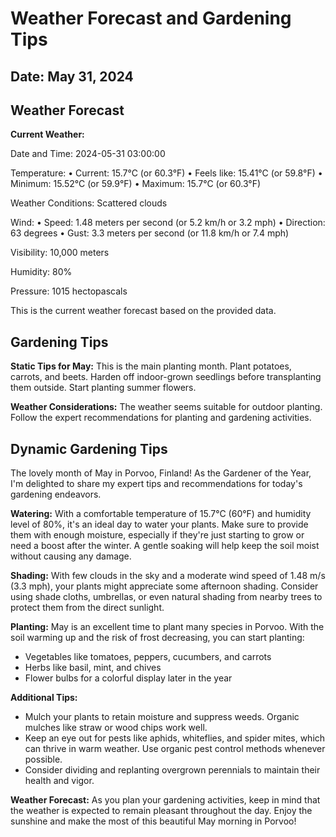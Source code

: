 # Weather Forecast and Gardening Tips
## Date: May 31, 2024

## Weather Forecast
**Current Weather:**

Date and Time: 2024-05-31 03:00:00

Temperature:
• Current: 15.7°C (or 60.3°F)
• Feels like: 15.41°C (or 59.8°F)
• Minimum: 15.52°C (or 59.9°F)
• Maximum: 15.7°C (or 60.3°F)

Weather Conditions: Scattered clouds

Wind:
• Speed: 1.48 meters per second (or 5.2 km/h or 3.2 mph)
• Direction: 63 degrees
• Gust: 3.3 meters per second (or 11.8 km/h or 7.4 mph)

Visibility: 10,000 meters

Humidity: 80%

Pressure: 1015 hectopascals

This is the current weather forecast based on the provided data.
## Gardening Tips
**Static Tips for May:**
This is the main planting month. Plant potatoes, carrots, and beets. Harden off indoor-grown seedlings before transplanting them outside. Start planting summer flowers.

**Weather Considerations:**
The weather seems suitable for outdoor planting. Follow the expert recommendations for planting and gardening activities.
## Dynamic Gardening Tips
The lovely month of May in Porvoo, Finland! As the Gardener of the Year, I'm delighted to share my expert tips and recommendations for today's gardening endeavors.

**Watering:** With a comfortable temperature of 15.7°C (60°F) and humidity level of 80%, it's an ideal day to water your plants. Make sure to provide them with enough moisture, especially if they're just starting to grow or need a boost after the winter. A gentle soaking will help keep the soil moist without causing any damage.

**Shading:** With few clouds in the sky and a moderate wind speed of 1.48 m/s (3.3 mph), your plants might appreciate some afternoon shading. Consider using shade cloths, umbrellas, or even natural shading from nearby trees to protect them from the direct sunlight.

**Planting:** May is an excellent time to plant many species in Porvoo. With the soil warming up and the risk of frost decreasing, you can start planting:

* Vegetables like tomatoes, peppers, cucumbers, and carrots
* Herbs like basil, mint, and chives
* Flower bulbs for a colorful display later in the year

**Additional Tips:**

* Mulch your plants to retain moisture and suppress weeds. Organic mulches like straw or wood chips work well.
* Keep an eye out for pests like aphids, whiteflies, and spider mites, which can thrive in warm weather. Use organic pest control methods whenever possible.
* Consider dividing and replanting overgrown perennials to maintain their health and vigor.

**Weather Forecast:** As you plan your gardening activities, keep in mind that the weather is expected to remain pleasant throughout the day. Enjoy the sunshine and make the most of this beautiful May morning in Porvoo!